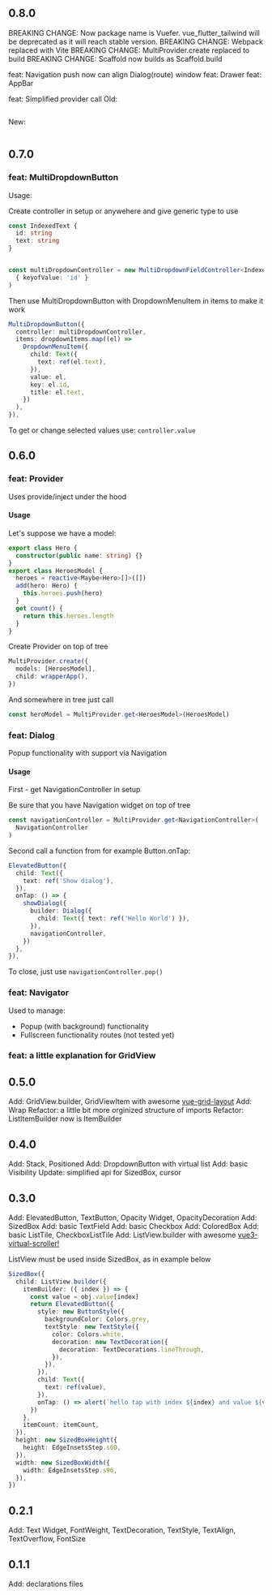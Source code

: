 ## 0.8.0

BREAKING CHANGE: Now package name is Vuefer. vue_flutter_tailwind will be deprecated as it will reach stable version.
BREAKING CHANGE: Webpack replaced with Vite
BREAKING CHANGE: MultiProvider.create replaced to build
BREAKING CHANGE: Scaffold now builds as Scaffold.build

feat: Navigation push now can align Dialog(route) window
feat: Drawer
feat: AppBar

feat: Simplified provider call
Old:

```typescript

```

New:

```typescript

```

## 0.7.0

### feat: MultiDropdownButton

Usage:

Create controller in setup or anywehere and
give generic type to use

```typescript
const IndexedText {
  id: string
  text: string
}


const multiDropdownController = new MultiDropdownFieldController<IndexedText>(
  { keyofValue: 'id' }
)
```

Then use MultiDropdownButton with DropdownMenuItem in items
to make it work

```typescript
MultiDropdownButton({
  controller: multiDropdownController,
  items: dropdownItems.map((el) =>
    DropdownMenuItem({
      child: Text({
        text: ref(el.text),
      }),
      value: el,
      key: el.id,
      title: el.text,
    })
  ),
}),
```

To get or change selected values use:
`controller.value`

## 0.6.0

### feat: Provider

Uses provide/inject under the hood

#### Usage

Let's suppose we have a model:

```typescript
export class Hero {
  constructor(public name: string) {}
}
export class HeroesModel {
  heroes = reactive<Maybe<Hero>[]>([])
  add(hero: Hero) {
    this.heroes.push(hero)
  }
  get count() {
    return this.heroes.length
  }
}
```

Create Provider on top of tree

```typescript
MultiProvider.create({
  models: [HeroesModel],
  child: wrapperApp(),
})
```

And somewhere in tree just call

```typescript
const heroModel = MultiProvider.get<HeroesModel>(HeroesModel)
```

### feat: Dialog

Popup functionality with support via Navigation

#### Usage

First - get NavigationController in setup

Be sure that you have Navigation widget on top of tree

```typescript
const navigationController = MultiProvider.get<NavigationController>(
  NavigationController
)
```

Second call a function from for example Button.onTap:

```typescript
ElevatedButton({
  child: Text({
    text: ref('Show dialog'),
  }),
  onTap: () => {
    showDialog({
      builder: Dialog({
        child: Text({ text: ref('Hello World') }),
      }),
      navigationController,
    })
  },
}),
```

To close, just use `navigationController.pop()`

### feat: Navigator

Used to manage:

- Popup (with background) functionality
- Fullscreen functionality routes (not tested yet)

### feat: a little explanation for GridView

## 0.5.0

Add: GridView.builder, GridViewItem with awesome [vue-grid-layout](https://www.npmjs.com/package/vue-grid-layout/v/3.0.0-beta1)
Add: Wrap
Refactor: a little bit more orginized structure of imports
Refactor: ListItemBuilder now is ItemBuilder

## 0.4.0

Add: Stack, Positioned
Add: DropdownButton with virtual list
Add: basic Visibility
Update: simplified api for SizedBox, cursor

## 0.3.0

Add: ElevatedButton, TextButton, Opacity Widget, OpacityDecoration
Add: SizedBox
Add: basic TextField
Add: basic Checkbox
Add: ColoredBox
Add: basic ListTile, CheckboxListTile
Add: ListView.builder with awesome [vue3-virtual-scroller!](https://www.npmjs.com/package/vue3-virtual-scroller)

ListView must be used inside SizedBox, as in example below

```typescript
SizedBox({
  child: ListView.builder({
    itemBuilder: ({ index }) => {
      const value = obj.value[index]
      return ElevatedButton({
        style: new ButtonStyle({
          backgroundColor: Colors.grey,
          textStyle: new TextStyle({
            color: Colors.white,
            decoration: new TextDecoration({
              decoration: TextDecorations.lineThrough,
            }),
          }),
        }),
        child: Text({
          text: ref(value),
        }),
        onTap: () => alert(`hello tap with index ${index} and value ${value}!`),
      })
    },
    itemCount: itemCount,
  }),
  height: new SizedBoxHeight({
    height: EdgeInsetsStep.s60,
  }),
  width: new SizedBoxWidth({
    width: EdgeInsetsStep.s96,
  }),
})
```

## 0.2.1

Add: Text Widget, FontWeight, TextDecoration, TextStyle, TextAlign, TextOverflow, FontSize

## 0.1.1

Add: declarations files
